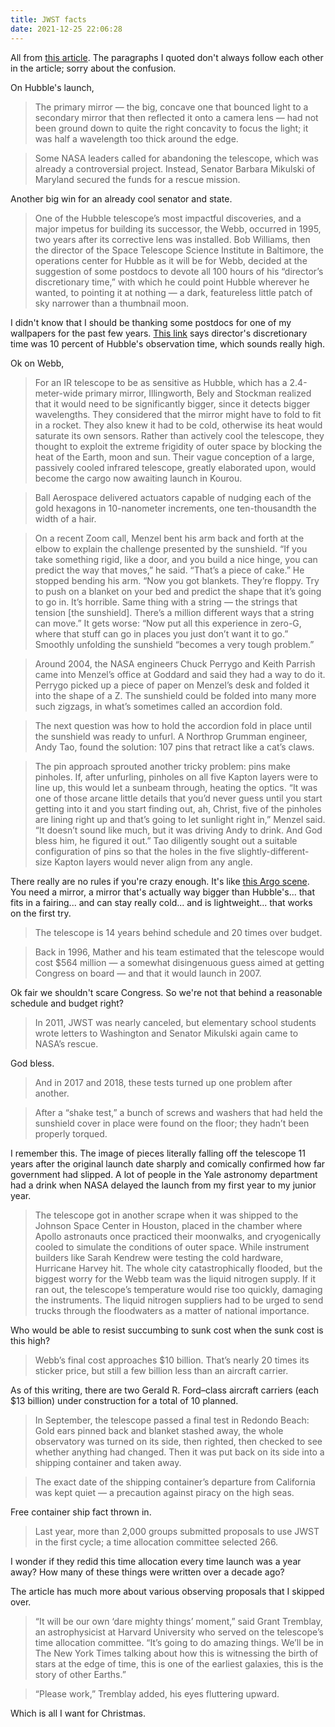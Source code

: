```yaml
---
title: JWST facts
date: 2021-12-25 22:06:28
---
```


All from [this article](https://www.quantamagazine.org/why-nasas-james-webb-space-telescope-matters-so-much-20211203/). The paragraphs I quoted don't always follow each other in the article; sorry about the confusion.

On Hubble's launch,

> The primary mirror — the big, concave one that bounced light to a secondary mirror that then reflected it onto a camera lens — had not been ground down to quite the right concavity to focus the light; it was half a wavelength too thick around the edge.

> Some NASA leaders called for abandoning the telescope, which was already a controversial project. Instead, Senator Barbara Mikulski of Maryland secured the funds for a rescue mission.

Another big win for an already cool senator and state.

> One of the Hubble telescope’s most impactful discoveries, and a major impetus for building its successor, the Webb, occurred in 1995, two years after its corrective lens was installed. Bob Williams, then the director of the Space Telescope Science Institute in Baltimore, the operations center for Hubble as it will be for Webb, decided at the suggestion of some postdocs to devote all 100 hours of his “director’s discretionary time,” with which he could point Hubble wherever he wanted, to pointing it at nothing — a dark, featureless little patch of sky narrower than a thumbnail moon.

I didn't know that I should be thanking some postdocs for one of my wallpapers for the past few years. [This link](https://www.nasa.gov/content/discoveries-hubbles-deep-fields) says director's discretionary time was 10 percent of Hubble's observation time, which sounds really high.

Ok on Webb,

> For an IR telescope to be as sensitive as Hubble, which has a 2.4-meter-wide primary mirror, Illingworth, Bely and Stockman realized that it would need to be significantly bigger, since it detects bigger wavelengths. They considered that the mirror might have to fold to fit in a rocket. They also knew it had to be cold, otherwise its heat would saturate its own sensors. Rather than actively cool the telescope, they thought to exploit the extreme frigidity of outer space by blocking the heat of the Earth, moon and sun. Their vague conception of a large, passively cooled infrared telescope, greatly elaborated upon, would become the cargo now awaiting launch in Kourou.

> Ball Aerospace delivered actuators capable of nudging each of the gold hexagons in 10-nanometer increments, one ten-thousandth the width of a hair.

> On a recent Zoom call, Menzel bent his arm back and forth at the elbow to explain the challenge presented by the sunshield. “If you take something rigid, like a door, and you build a nice hinge, you can predict the way that moves,” he said. “That’s a piece of cake.” He stopped bending his arm. “Now you got blankets. They’re floppy. Try to push on a blanket on your bed and predict the shape that it’s going to go in. It’s horrible. Same thing with a string — the strings that tension [the sunshield]. There’s a million different ways that a string can move.” It gets worse: “Now put all this experience in zero-G, where that stuff can go in places you just don’t want it to go.” Smoothly unfolding the sunshield “becomes a very tough problem.”

> Around 2004, the NASA engineers Chuck Perrygo and Keith Parrish came into Menzel’s office at Goddard and said they had a way to do it. Perrygo picked up a piece of paper on Menzel’s desk and folded it into the shape of a Z. The sunshield could be folded into many more such zigzags, in what’s sometimes called an accordion fold.

> The next question was how to hold the accordion fold in place until the sunshield was ready to unfurl. A Northrop Grumman engineer, Andy Tao, found the solution: 107 pins that retract like a cat’s claws.

> The pin approach sprouted another tricky problem: pins make pinholes. If, after unfurling, pinholes on all five Kapton layers were to line up, this would let a sunbeam through, heating the optics. “It was one of those arcane little details that you’d never guess until you start getting into it and you start finding out, ah, Christ, five of the pinholes are lining right up and that’s going to let sunlight right in,” Menzel said. “It doesn’t sound like much, but it was driving Andy to drink. And God bless him, he figured it out.” Tao diligently sought out a suitable configuration of pins so that the holes in the five slightly-different-size Kapton layers would never align from any angle.

There really are no rules if you're crazy enough. It's like [this Argo scene](https://youtu.be/8uHdjQp8v80?t=160). You need a mirror, a mirror that's actually way bigger than Hubble's... that fits in a fairing... and can stay really cold... and is lightweight... that works on the first try.

> The telescope is 14 years behind schedule and 20 times over budget.

> Back in 1996, Mather and his team estimated that the telescope would cost $564 million — a somewhat disingenuous guess aimed at getting Congress on board — and that it would launch in 2007.

Ok fair we shouldn't scare Congress. So we're not that behind a reasonable schedule and budget right?

> In 2011, JWST was nearly canceled, but elementary school students wrote letters to Washington and Senator Mikulski again came to NASA’s rescue.

God bless.

> And in 2017 and 2018, these tests turned up one problem after another. 

> After a “shake test,” a bunch of screws and washers that had held the sunshield cover in place were found on the floor; they hadn’t been properly torqued.

I remember this. The image of pieces literally falling off the telescope 11 years after the original launch date sharply and comically confirmed how far government had slipped. A lot of people in the Yale astronomy department had a drink when NASA delayed the launch from my first year to my junior year.

> The telescope got in another scrape when it was shipped to the Johnson Space Center in Houston, placed in the chamber where Apollo astronauts once practiced their moonwalks, and cryogenically cooled to simulate the conditions of outer space. While instrument builders like Sarah Kendrew were testing the cold hardware, Hurricane Harvey hit. The whole city catastrophically flooded, but the biggest worry for the Webb team was the liquid nitrogen supply. If it ran out, the telescope’s temperature would rise too quickly, damaging the instruments. The liquid nitrogen suppliers had to be urged to send trucks through the floodwaters as a matter of national importance.

Who would be able to resist succumbing to sunk cost when the sunk cost is this high?

> Webb’s final cost approaches $10 billion. That’s nearly 20 times its sticker price, but still a few billion less than an aircraft carrier.

As of this writing, there are two Gerald R. Ford–class aircraft carriers (each $13 billion) under construction for a total of 10 planned.

> In September, the telescope passed a final test in Redondo Beach: Gold ears pinned back and blanket stashed away, the whole observatory was turned on its side, then righted, then checked to see whether anything had changed. Then it was put back on its side into a shipping container and taken away.

> The exact date of the shipping container’s departure from California was kept quiet — a precaution against piracy on the high seas.

Free container ship fact thrown in.

> Last year, more than 2,000 groups submitted proposals to use JWST in the first cycle; a time allocation committee selected 266.

I wonder if they redid this time allocation every time launch was a year away? How many of these things were written over a decade ago?

The article has much more about various observing proposals that I skipped over.

> “It will be our own ‘dare mighty things’ moment,” said Grant Tremblay, an astrophysicist at Harvard University who served on the telescope’s time allocation committee. “It’s going to do amazing things. We’ll be in The New York Times talking about how this is witnessing the birth of stars at the edge of time, this is one of the earliest galaxies, this is the story of other Earths.” 

> “Please work,” Tremblay added, his eyes fluttering upward.

Which is all I want for Christmas.
